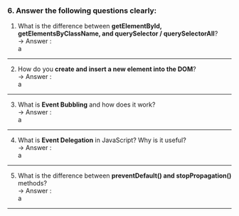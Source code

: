 ### 6. Answer the following questions clearly:

1. What is the difference between **getElementById, getElementsByClassName, and querySelector / querySelectorAll**?  
-> Answer :  
a
---
2. How do you **create and insert a new element into the DOM**?  
-> Answer :  
a
---
3. What is **Event Bubbling** and how does it work?  
-> Answer :  
a
---
4. What is **Event Delegation** in JavaScript? Why is it useful?  
-> Answer :  
a
---
5. What is the difference between **preventDefault() and stopPropagation()** methods?  
-> Answer :  
a
---